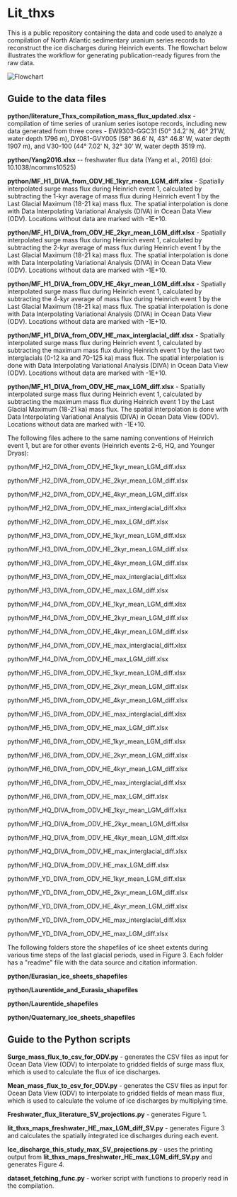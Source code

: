 # Lit_thxs

This is a public repository containing the data and code used to analyze a compilation of North Atlantic sedimentary uranium series records to reconstruct the ice discharges during Heinrich events. The flowchart below illustrates the workflow for generating publication-ready figures from the raw data.

![Flowchart](https://github.com/yz3062/Lit_thxs/assets/2050617/1cdb757f-03ec-42ff-8b21-471a95895e88)

## Guide to the data files

**python/literature_Thxs_compilation_mass_flux_updated.xlsx** - compilation of time series of uranium series isotope records, including new data generated from three cores - EW9303-GGC31 (50° 34.2’ N, 46° 21’W, water depth 1796 m), DY081-GVY005 (58° 36.6’ N, 43° 46.8’ W, water depth 1907 m), and V30-100 (44° 7.02’ N, 32° 30’ W, water depth 3519 m).

**python/Yang2016.xlsx** -- freshwater flux data (Yang et al., 2016) (doi: 10.1038/ncomms10525)

**python/MF_H1_DIVA_from_ODV_HE_1kyr_mean_LGM_diff.xlsx** - Spatially interpolated surge mass flux during Heinrich event 1, calculated by subtracting the 1-kyr average of mass flux during Heinrich event 1 by the Last Glacial Maximum (18-21 ka) mass flux. The spatial interpolation is done with Data Interpolating Variational Analysis (DIVA) in Ocean Data View (ODV). Locations without data are marked with -1E+10.

**python/MF_H1_DIVA_from_ODV_HE_2kyr_mean_LGM_diff.xlsx** - Spatially interpolated surge mass flux during Heinrich event 1, calculated by subtracting the 2-kyr average of mass flux during Heinrich event 1 by the Last Glacial Maximum (18-21 ka) mass flux. The spatial interpolation is done with Data Interpolating Variational Analysis (DIVA) in Ocean Data View (ODV). Locations without data are marked with -1E+10.

**python/MF_H1_DIVA_from_ODV_HE_4kyr_mean_LGM_diff.xlsx** - Spatially interpolated surge mass flux during Heinrich event 1, calculated by subtracting the 4-kyr average of mass flux during Heinrich event 1 by the Last Glacial Maximum (18-21 ka) mass flux. The spatial interpolation is done with Data Interpolating Variational Analysis (DIVA) in Ocean Data View (ODV). Locations without data are marked with -1E+10.

**python/MF_H1_DIVA_from_ODV_HE_max_interglacial_diff.xlsx** - Spatially interpolated surge mass flux during Heinrich event 1, calculated by subtracting the maximum mass flux during Heinrich event 1 by the last two interglacials (0-12 ka and 70-125 ka) mass flux. The spatial interpolation is done with Data Interpolating Variational Analysis (DIVA) in Ocean Data View (ODV). Locations without data are marked with -1E+10.

**python/MF_H1_DIVA_from_ODV_HE_max_LGM_diff.xlsx** - Spatially interpolated surge mass flux during Heinrich event 1, calculated by subtracting the maximum mass flux during Heinrich event 1 by the Last Glacial Maximum (18-21 ka) mass flux. The spatial interpolation is done with Data Interpolating Variational Analysis (DIVA) in Ocean Data View (ODV). Locations without data are marked with -1E+10.

The following files adhere to the same naming conventions of Heinrich event 1, but are for other events (Heinrich events 2-6, HQ, and Younger Dryas):

python/MF_H2_DIVA_from_ODV_HE_1kyr_mean_LGM_diff.xlsx

python/MF_H2_DIVA_from_ODV_HE_2kyr_mean_LGM_diff.xlsx

python/MF_H2_DIVA_from_ODV_HE_4kyr_mean_LGM_diff.xlsx

python/MF_H2_DIVA_from_ODV_HE_max_interglacial_diff.xlsx

python/MF_H2_DIVA_from_ODV_HE_max_LGM_diff.xlsx

python/MF_H3_DIVA_from_ODV_HE_1kyr_mean_LGM_diff.xlsx

python/MF_H3_DIVA_from_ODV_HE_2kyr_mean_LGM_diff.xlsx

python/MF_H3_DIVA_from_ODV_HE_4kyr_mean_LGM_diff.xlsx

python/MF_H3_DIVA_from_ODV_HE_max_interglacial_diff.xlsx

python/MF_H3_DIVA_from_ODV_HE_max_LGM_diff.xlsx

python/MF_H4_DIVA_from_ODV_HE_1kyr_mean_LGM_diff.xlsx

python/MF_H4_DIVA_from_ODV_HE_2kyr_mean_LGM_diff.xlsx

python/MF_H4_DIVA_from_ODV_HE_4kyr_mean_LGM_diff.xlsx

python/MF_H4_DIVA_from_ODV_HE_max_interglacial_diff.xlsx

python/MF_H4_DIVA_from_ODV_HE_max_LGM_diff.xlsx

python/MF_H5_DIVA_from_ODV_HE_1kyr_mean_LGM_diff.xlsx

python/MF_H5_DIVA_from_ODV_HE_2kyr_mean_LGM_diff.xlsx

python/MF_H5_DIVA_from_ODV_HE_4kyr_mean_LGM_diff.xlsx

python/MF_H5_DIVA_from_ODV_HE_max_interglacial_diff.xlsx

python/MF_H5_DIVA_from_ODV_HE_max_LGM_diff.xlsx

python/MF_H6_DIVA_from_ODV_HE_1kyr_mean_LGM_diff.xlsx

python/MF_H6_DIVA_from_ODV_HE_2kyr_mean_LGM_diff.xlsx

python/MF_H6_DIVA_from_ODV_HE_4kyr_mean_LGM_diff.xlsx

python/MF_H6_DIVA_from_ODV_HE_max_interglacial_diff.xlsx

python/MF_H6_DIVA_from_ODV_HE_max_LGM_diff.xlsx

python/MF_HQ_DIVA_from_ODV_HE_1kyr_mean_LGM_diff.xlsx

python/MF_HQ_DIVA_from_ODV_HE_2kyr_mean_LGM_diff.xlsx

python/MF_HQ_DIVA_from_ODV_HE_4kyr_mean_LGM_diff.xlsx

python/MF_HQ_DIVA_from_ODV_HE_max_interglacial_diff.xlsx

python/MF_HQ_DIVA_from_ODV_HE_max_LGM_diff.xlsx

python/MF_YD_DIVA_from_ODV_HE_1kyr_mean_LGM_diff.xlsx

python/MF_YD_DIVA_from_ODV_HE_2kyr_mean_LGM_diff.xlsx

python/MF_YD_DIVA_from_ODV_HE_4kyr_mean_LGM_diff.xlsx

python/MF_YD_DIVA_from_ODV_HE_max_interglacial_diff.xlsx

python/MF_YD_DIVA_from_ODV_HE_max_LGM_diff.xlsx

The following folders store the shapefiles of ice sheet extents during various time steps of the last glacial periods, used in Figure 3. Each folder has a "readme" file with the data source and citation information.

**python/Eurasian_ice_sheets_shapefiles**

**python/Laurentide_and_Eurasia_shapefiles**

**python/Laurentide_shapefiles**

**python/Quaternary_ice_sheets_shapefiles**

## Guide to the Python scripts
**Surge_mass_flux_to_csv_for_ODV.py** - generates the CSV files as input for Ocean Data View (ODV) to interpolate to gridded fields of surge mass flux, which is used to calculate the flux of ice discharges.

**Mean_mass_flux_to_csv_for_ODV.py** - generates the CSV files as input for Ocean Data View (ODV) to interpolate to gridded fields of mean mass flux, which is used to calculate the volume of ice discharges by multiplying time.

**Freshwater_flux_literature_SV_projections.py** - generates Figure 1.

**lit_thxs_maps_freshwater_HE_max_LGM_diff_SV.py** - generates Figure 3 and calculates the spatially integrated ice discharges during each event.

**Ice_discharge_this_study_max_SV_projections.py** - uses the printing output from **lit_thxs_maps_freshwater_HE_max_LGM_diff_SV.py** and generates Figure 4.

**dataset_fetching_func.py** - worker script with functions to properly read in the compilation.
